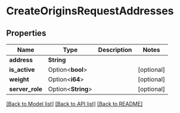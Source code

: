 # CreateOriginsRequestAddresses

## Properties

Name | Type | Description | Notes
------------ | ------------- | ------------- | -------------
**address** | **String** |  | 
**is_active** | Option<**bool**> |  | [optional]
**weight** | Option<**i64**> |  | [optional]
**server_role** | Option<**String**> |  | [optional]

[[Back to Model list]](../README.md#documentation-for-models) [[Back to API list]](../README.md#documentation-for-api-endpoints) [[Back to README]](../README.md)


